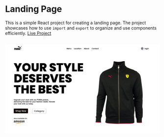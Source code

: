 # Landing Page 

This is a simple React project for creating a landing page. The project showcases how to use `import` and `export` to organize and use components efficiently.
[Live Project](https://vite-project-tan.vercel.app)
##
<img src="./public/images/webshot.png">


